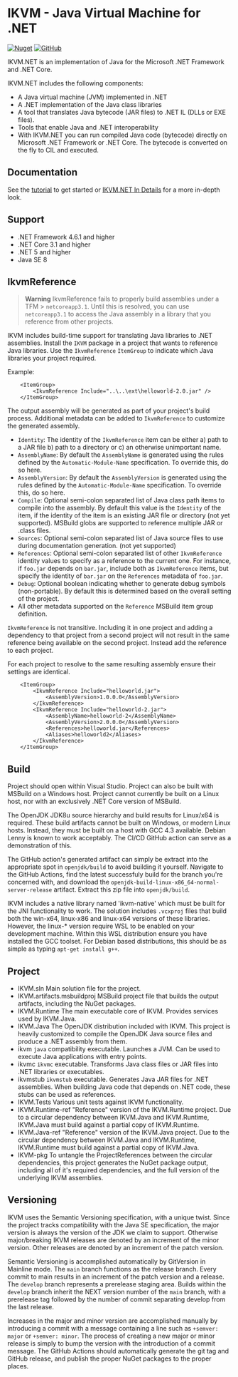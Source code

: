 # IKVM - Java Virtual Machine for .NET

[![Nuget](https://img.shields.io/nuget/dt/IKVM)](https://www.nuget.org/packages/IKVM)
[![GitHub](https://img.shields.io/github/license/ikvm-revived/ikvm)](https://github.com/ikvm-revived/ikvm/blob/master/LICENSE.md)

IKVM.NET is an implementation of Java for the Microsoft .NET Framework and .NET Core.

IKVM.NET includes the following components:

* A Java virtual machine (JVM) implemented in .NET
* A .NET implementation of the Java class libraries
* A tool that translates Java bytecode (JAR files) to .NET IL (DLLs or EXE files).
* Tools that enable Java and .NET interoperability
* With IKVM.NET you can run compiled Java code (bytecode) directly on Microsoft .NET Framework or .NET Core. The bytecode is converted on the fly to CIL and executed.

## Documentation

See the [tutorial](https://sourceforge.net/p/ikvm/wiki/Tutorial/) to get started or [IKVM.NET In Details](https://www.c-sharpcorner.com/UploadFile/abhijmk/ikvm-net-in-details/) for a more in-depth look.

## Support

- .NET Framework 4.6.1 and higher
- .NET Core 3.1 and higher
- .NET 5 and higher
- Java SE 8

## IkvmReference

> **Warning**
> IkvmReference fails to properly build assemblies under a TFM > `netcoreapp3.1`. Until this is resolved, you can use `netcoreapp3.1` to access the Java assembly in a library that you reference from other projects.

IKVM includes build-time support for translating Java libraries to .NET assemblies. Install the `IKVM` package in a project that wants to reference Java libraries. Use the `IkvmReference` `ItemGroup` to indicate which Java libraries your project required.

Example:

```
    <ItemGroup>
        <IkvmReference Include="..\..\ext\helloworld-2.0.jar" />
    </ItemGroup>
```

The output assembly will be generated as part of your project's build process. Additional metadata can be added to `IkvmReference` to customize the generated assembly.

+ `Identity`: The identity of the `IkvmReference` item can be either a) path to a JAR file b) path to a directory or c)
an otherwise unimportant name.
+ `AssemblyName`: By default the `AssemblyName` is generated using the rules defined by the `Automatic-Module-Name`
specification. To override this, do so here.
+ `AssemblyVersion`: By default the `AssemblyVersion` is generated using the rules defined by the `Automatic-Module-Name`
specification. To override this, do so here.
+ `Compile`: Optional semi-colon separated list of Java class path items to compile into the assembly. By default this
value is the `Identity` of the item, if the identity of the item is an existing JAR file or directory (not yet supported). MSBuild globs
are supported to reference multiple JAR or .class files.
+ `Sources`: Optional semi-colon separated list of Java source files to use during documentation generation. (not yet supported)
+ `References`: Optional semi-colon separated list of other `IkvmReference` identity values to specify as a reference
to the current one. For instance, if `foo.jar` depends on `bar.jar`, include both as `IkvmReference` items, but specify
the identity of `bar.jar` on the `References` metadata of `foo.jar`.
+ `Debug`: Optional boolean indicating whether to generate debug symbols (non-portable). By default this is determined
based on the overall setting of the project.
+ All other metadata supported on the `Reference` MSBuild item group definition.

`IkvmReference` is not transitive. Including it in one project and adding a dependency to that project from a second
project will not result in the same reference being available on the second project. Instead add the reference to
each project.

For each project to resolve to the same resulting assembly ensure their settings are identical.


```
    <ItemGroup>
        <IkvmReference Include="helloworld.jar">
            <AssemblyVersion>1.0.0.0</AssemblyVersion>
        </IkvmReference>
        <IkvmReference Include="helloworld-2.jar">
            <AssemblyName>helloworld-2</AssemblyName>
            <AssemblyVersion>2.0.0.0</AssemblyVersion>
            <References>helloworld.jar</References>
            <Aliases>helloworld2</Aliases>
        </IkvmReference>
    </ItemGroup>

```

## Build

Project should open within Visual Studio. Project can also be built with MSBuild on a Windows host. Project cannot currently be built on a Linux host, nor with an exclusively .NET Core version of MSBuild.

The OpenJDK JDK8u source hierarchy and build results for Linux/x64 is required. These build artifacts cannot be built on Windows, or modern Linux hosts. Instead, they must be built on a host with GCC 4.3 available. Debian Lenny is known to work acceptably. The CI/CD GitHub action can serve as a demonstration of this. 

The GitHub action's generated artifact can simply be extract into the appropriate spot in `openjdk/build` to avoid building it yourself. Navigate to the GitHub Actions, find the latest successfuly build for the branch you're concerned with, and download the `openjdk-build-linux-x86_64-normal-server-release` artifact. Extract this zip file into `openjdk/build`.

IKVM includes a native library named 'ikvm-native' which must be built for the JNI functionality to work. The solution includes `.vcxproj` files that build both the win-x64, linux-x86 and linux-x64 versions of these libraries. However, the linux-* version require WSL to be enabled on your development machine. Within this WSL distribution ensure you have installed the GCC toolset. For Debian based distributions, this should be as simple as typing `apt-get install g++`.

## Project

+ IKVM.sln
  Main solution file for the project.
+ IKVM.artifacts.msbuildproj
  MSBuild project file that builds the output artifacts, including the NuGet packages.
+ IKVM.Runtime
  The main executable core of IKVM. Provides services used by IKVM.Java.
+ IKVM.Java
  The OpenJDK distribution included with IKVM. This project is heavily customized to compile the OpenJDK Java source files and produce a .NET assembly from them.
+ ikvm
  `java` compatibility executable. Launches a JVM. Can be used to execute Java applications with entry points.
+ ikvmc
  `ikvmc` executable. Transforms Java class files or JAR files into .NET libraries or executables.
+ ikvmstub
  `ikvmstub` executable. Generates Java JAR files for .NET assemblies. When building Java code that depends on .NET code, these stubs can be used as references.
+ IKVM.Tests
  Various unit tests against IKVM functionality.
+ IKVM.Runtime-ref
  "Reference" version of the IKVM.Runtime project. Due to a circular dependency between IKVM.Java and IKVM.Runtime, IKVM.Java must build against a partial copy of IKVM.Runtime.
+ IKVM.Java-ref
  "Reference" version of the IKVM.Java project. Due to the circular dependency between IKVM.Java and IKVM.Runtime, IKVM.Runtime must build against a partial copy of IKVM.Java.
+ IKVM-pkg
  To untangle the ProjectReferences between the circular dependencies, this project generates the NuGet package output, including all of it's required dependencies, and the full version of the underlying IKVM assemblies.

## Versioning

IKVM uses the Semantic Versioning specification, with a unique twist. Since the project tracks compatibility with the Java SE specification, the major version is always the version of the JDK we claim to support. Otherwise major/breaking IKVM releases are denoted by an increment of the minor version. Other releases are denoted by an increment of the patch version.

Semantic Versioning is accomplished automatically by GitVersion in Mainline mode. The `main` branch functions as the release branch. Every commit to main results in an increment of the patch version and a release. The `develop` branch represents a prerelease staging area. Builds within the `develop` branch inherit the NEXT version number of the `main` branch, with a prerelease tag followed by the number of commit separating develop from the last release.

Increases in the major and minor version are accomplished manually by introducing a commit with a message containing a line such as `+semver: major` or `+semver: minor`. The process of creating a new major or minor release is simply to bump the version with the introduction of a commit message. The GitHub Actions should automatically generate the git tag and GitHub release, and publish the proper NuGet packages to the proper places.
